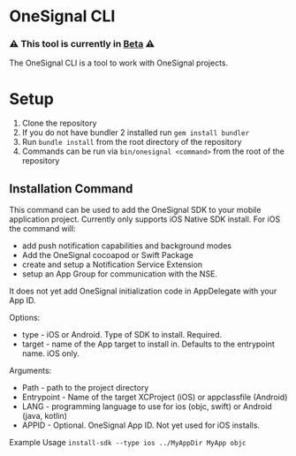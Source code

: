 # OneSignal CLI

### :warning: This tool is currently in [Beta](https://github.com/OneSignal/cli/issues/5) :warning:

The OneSignal CLI is a tool to work with OneSignal projects.

# Setup
1. Clone the repository
2. If you do not have bundler 2 installed run `gem install bundler`
3. Run `bundle install` from the root directory of the repository
4. Commands can be run via `bin/onesignal <command>` from the root of the repository

## Installation Command
This command can be used to add the OneSignal SDK to your mobile application project.
Currently only supports iOS Native SDK install.
For iOS the command will: 
* add push notification capabilities and background modes
* Add the OneSignal cocoapod or Swift Package
* create and setup a Notification Service Extension
* setup an App Group for communication with the NSE.

It does not yet add OneSignal initialization code in AppDelegate with your App ID.

Options:
* type - iOS or Android. Type of SDK to install. Required.
* target - name of the App target to install in. Defaults to the entrypoint name. iOS only.

Arguments:
* Path - path to the project directory
* Entrypoint - Name of the target XCProject (iOS) or appclassfile (Android)
* LANG - programming language to use for ios (objc, swift) or Android (java, kotlin)
* APPID - Optional. OneSignal App ID. Not yet used for iOS installs.

Example Usage
`install-sdk --type ios ../MyAppDir MyApp objc`
